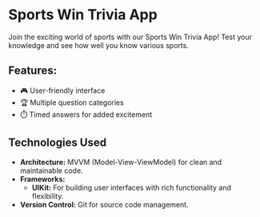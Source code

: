# Sports Win Trivia App

Join the exciting world of sports with our Sports Win Trivia App! Test your knowledge and see how well you know various sports.

## Features:
- 🎮 User-friendly interface
- 🏆 Multiple question categories
- ⏱️ Timed answers for added excitement

## Technologies Used
- **Architecture:** MVVM (Model-View-ViewModel) for clean and maintainable code.
- **Frameworks:**
  - **UIKit:** For building user interfaces with rich functionality and flexibility.
- **Version Control:** Git for source code management.
